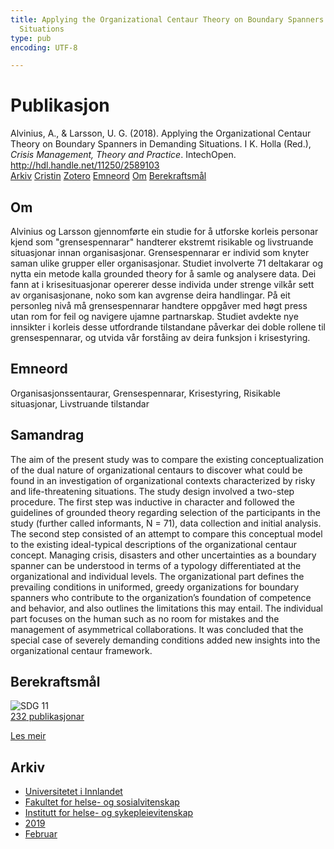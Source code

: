 ```yaml
---
title: Applying the Organizational Centaur Theory on Boundary Spanners in Demanding
  Situations
type: pub
encoding: UTF-8

---
```

<h1>Publikasjon</h1>
<article id="csl-bib-container-GKWW8LWD" class="csl-bib-container">
  <div class="csl-bib-body"> <div class="csl-entry">Alvinius, A., &#38; Larsson, U. G. (2018). Applying the Organizational Centaur Theory on Boundary Spanners in Demanding Situations. I K. Holla (Red.), <i>Crisis Management, Theory and Practice</i>. IntechOpen. <a href="http://hdl.handle.net/11250/2589103">http://hdl.handle.net/11250/2589103</a></div> </div>
  <div class="csl-bib-buttons">
    <a href="#taxonomy-article-GKWW8LWD" alt="archive" class="csl-bib-button">Arkiv</a>
    <a href="https://app.cristin.no/results/show.jsf?id=1676922" alt="Cristin" class="csl-bib-button">Cristin</a>
    <a href="http://zotero.org/groups/5881554/items/GKWW8LWD" alt="Zotero" class="csl-bib-button">Zotero</a>
    <a href="#keywords-article-GKWW8LWD" alt="keywords" class="csl-bib-button">Emneord</a>
    <a href="#about-article-GKWW8LWD" alt="about_pub" class="csl-bib-button">Om</a>
    <a href="#sdg-article-GKWW8LWD" alt="sdg" class="csl-bib-button">Berekraftsmål</a>
  </div>
  <div id="csl-bib-meta-container-GKWW8LWD"></div>
</article>
<div id="csl-bib-meta-GKWW8LWD" class="csl-bib-meta">
  <article id="about-article-GKWW8LWD" class="about_pub-article">
    <h1>Om</h1>
    Alvinius og Larsson gjennomførte ein studie for å utforske korleis personar kjend som "grensespennarar" handterer ekstremt risikable og livstruande situasjonar innan organisasjonar. Grensespennarar er individ som knyter saman ulike grupper eller organisasjonar. Studiet involverte 71 deltakarar og nytta ein metode kalla grounded theory for å samle og analysere data. Dei fann at i krisesituasjonar opererer desse individa under strenge vilkår sett av organisasjonane, noko som kan avgrense deira handlingar. På eit personleg nivå må grensespennarar handtere oppgåver med høgt press utan rom for feil og navigere ujamne partnarskap. Studiet avdekte nye innsikter i korleis desse utfordrande tilstandane påverkar dei doble rollene til grensespennarar, og utvida vår forståing av deira funksjon i krisestyring.
  </article>
  <article id="keywords-article-GKWW8LWD" class="keywords-article">
    <h1>Emneord</h1>
    Organisasjonssentaurar, Grensespennarar, Krisestyring, Risikable situasjonar, Livstruande tilstandar
  </article>
  <article id="abstract-article-GKWW8LWD" class="abstract-article">
    <h1>Samandrag</h1>
    The aim of the present study was to compare the existing conceptualization of the dual nature of organizational centaurs to discover what could be found in an investigation of organizational contexts characterized by risky and life-threatening situations. The study design involved a two-step procedure. The first step was inductive in character and followed the guidelines of grounded theory regarding selection of the participants in the study (further called informants, N = 71), data collection and initial analysis. The second step consisted of an attempt to compare this conceptual model to the existing ideal-typical descriptions of the organizational centaur concept. Managing crisis, disasters and other uncertainties as a boundary spanner can be understood in terms of a typology differentiated at the organizational and individual levels. The organizational part defines the prevailing conditions in uniformed, greedy organizations for boundary spanners who contribute to the organization’s foundation of competence and behavior, and also outlines the limitations this may entail. The individual part focuses on the human such as no room for mistakes and the management of asymmetrical collaborations. It was concluded that the special case of severely demanding conditions added new insights into the organizational centaur framework.
  </article>
  <article id="sdg-article-GKWW8LWD" class="sdg-article">
    <h1>Berekraftsmål</h1>
    <div class="sdg-container"><div id="sdg11" class="sdg">
        <img src="{{< params subfolder >}}images/sdg/sdg11_nn.png" class="image" alt="SDG 11">
        <div class="sdg-overlay">
          <a href="/nn/archive/?key=?sdg=11#archive" class="sdg-publication-count"><span>232</span> publikasjonar</a>
          <p><a href="https://fn.no/om-fn/fns-baerekraftsmaal/baerekraftige-byer-og-lokalsamfunn?lang=nno-NO" class="sdg-read-more">Les meir</a></p>
        </div>
      </div></div>
  </article>
  <article id="taxonomy-article-GKWW8LWD" class="taxonomy-article">
    <h1>Arkiv</h1>
    <ul>
      <li>
        <a href="/nn/archive/?key=3DCRN523">Universitetet i Innlandet</a>
      </li>
      <li>
        <a href="/nn/archive/?key=IDKFS3MX">Fakultet for helse- og sosialvitenskap</a>
      </li>
      <li>
        <a href="/nn/archive/?key=GTV4ECMZ">Institutt for helse- og sykepleievitenskap</a>
      </li>
      <li>
        <a href="/nn/archive/?key=E7THIEEM">2019</a>
      </li>
      <li>
        <a href="/nn/archive/?key=K9MPWJCB">Februar</a>
      </li>
    </ul>
  </article>
</div>
